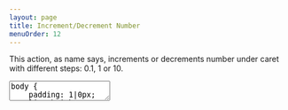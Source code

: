 ```yaml
---
layout: page
title: Increment/Decrement Number
menuOrder: 12
---
```

This action, as name says, increments or decrements number under caret with different steps: 0.1, 1 or 10.
<textarea class="movie-def">
body {
	padding: 1|0px;
	line-height: 1.7;
	width: 100%;
}
@@@
run: {command: 'emmet.increment_number_by_1', times: 6} ::: “Increment by 1” (Ctrl-↑)<br />“Decrement by 1” (Ctrl-↓)
wait: 1000
moveTo: 2:20
wait: 1000
run: {command: 'emmet.increment_number_by_01', times: 6} ::: “Increment by 0.1” (Ctrl-Alt-↑)<br />“Decrement by 0.1” (Ctrl-Alt-↓)
wait: 1000
moveTo: 3:12
run: {command: 'emmet.increment_number_by_10', times: 6} ::: “Increment by 10” (Shift-Ctrl-↑)<br />“Decrement by 10” (Shift-Ctrl-↓)
@@@
mode: text/css
</textarea>
